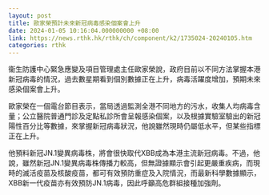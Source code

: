```yaml
---
layout: post
title: 歐家榮預計未來新冠病毒感染個案會上升
date: 2024-01-05 10:16:04.000000000 +08:00
link: https://news.rthk.hk/rthk/ch/component/k2/1735024-20240105.htm
categories: rthk
---
```


衞生防護中心緊急應變及項目管理處主任歐家榮說，政府目前以不同方法掌握本港新冠病毒的情況，過去數星期看到個別數據正在上升，病毒活躍度增加，預期未來感染個案會上升。

歐家榮在一個電台節目表示，當局透過監測全港不同地方的污水，收集人均病毒含量；公立醫院普通門診及定點私診所會呈報感染個案，以及根據實驗室驗出的新冠陽性百分比等數據，來掌握新冠病毒狀況，他說雖然現時仍屬低水平，但某些指標正在上升。

他預料新冠JN.1變異病毒株，將會很快取代XBB成為本港主流新冠病毒。不過，他說，雖然新冠JN.1變異病毒株傳播力較高，但無證據顯示會引起更嚴重疾病，而現時的滅活疫苗及核酸疫苗，都可有效預防重症及入院情況，而最新科學數據顯示，XBB新一代疫苗亦有效預防JN.1病毒，因此呼籲高危群組接種加強劑。
